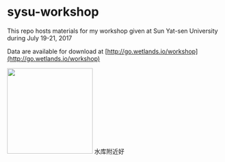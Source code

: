 # sysu-workshop
This repo hosts materials for my workshop given at Sun Yat-sen University during July 19-21, 2017

Data are available for download at [http://go.wetlands.io/workshop](http://go.wetlands.io/workshop)

<img src="images/qr-code.png" width="200">
水库附近好
